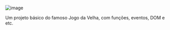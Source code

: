 ![image](https://github.com/user-attachments/assets/13c6647c-78cb-46de-8c02-585c207e9c30)


Um projeto básico do famoso Jogo da Velha, com funções, eventos, DOM e etc.
